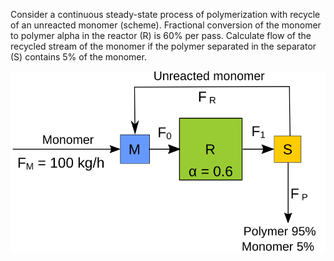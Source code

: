Consider a continuous steady-state process of polymerization with recycle of an unreacted monomer (scheme).
Fractional conversion of the monomer to polymer alpha in the reactor (R) is 60% per pass. 
Calculate flow of the recycled stream of the monomer 
if the polymer separated in the separator (S) contains 5% of the monomer.


![scheme](ex2.5.svg "")


